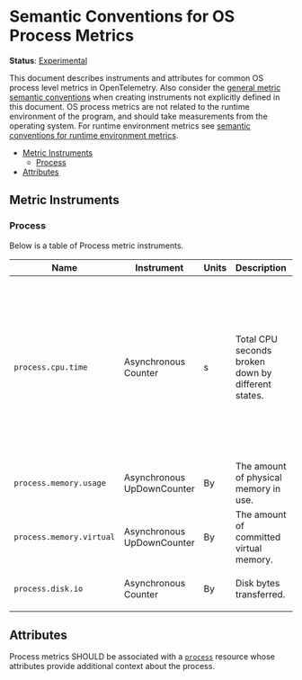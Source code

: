 # Semantic Conventions for OS Process Metrics

**Status**: [Experimental](../../document-status.md)

This document describes instruments and attributes for common OS process level
metrics in OpenTelemetry. Also consider the [general metric semantic
conventions](README.md#general-metric-semantic-conventions) when creating
instruments not explicitly defined in this document. OS process metrics are
not related to the runtime environment of the program, and should take
measurements from the operating system. For runtime environment metrics see
[semantic conventions for runtime environment
metrics](runtime-environment-metrics.md).

<!-- Re-generate TOC with `markdown-toc --no-first-h1 -i` -->

<!-- toc -->

- [Metric Instruments](#metric-instruments)
  * [Process](#process)
- [Attributes](#attributes)

<!-- tocstop -->

## Metric Instruments

### Process

Below is a table of Process metric instruments.

| Name | Instrument | Units | Description | Labels |
|------|------------|-------|-------------|--------|
| `process.cpu.time` | Asynchronous Counter | s | Total CPU seconds broken down by different states. | `state`, if specified, SHOULD be one of: `system`, `user`, `wait`. A process SHOULD be characterized _either_ by data points with no `state` labels, _or only_ data points with `state` labels. |
| `process.memory.usage` | Asynchronous UpDownCounter | By | The amount of physical memory in use. |  |
| `process.memory.virtual` | Asynchronous UpDownCounter | By | The amount of committed virtual memory. |  |
| `process.disk.io` | Asynchronous Counter | By | Disk bytes transferred. | `direction` SHOULD be one of: `read`, `write` |

## Attributes

Process metrics SHOULD be associated with a [`process`](../../resource/semantic_conventions/process.md#process) resource whose attributes provide additional context about the process.
